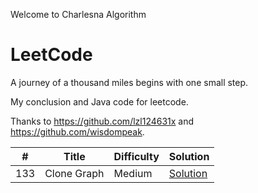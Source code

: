 Welcome to Charlesna Algorithm

# LeetCode

A journey of a thousand miles begins with one small step.

My conclusion and Java code for leetcode. 

Thanks to https://github.com/lzl124631x and https://github.com/wisdompeak. 


\# | Title | Difficulty | Solution
---|---|---|---
133 | Clone Graph | Medium | [Solution](leetcode/bfs/133.%20Clone%20Graph)

